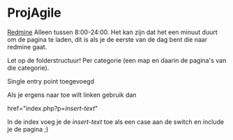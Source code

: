# ProjAgile


[Redmine](http://darvit.nl/redmine) 
Alleen tussen 8:00-24:00.
Het kan zijn dat het een minuut duurt om de pagina te laden, dit is als je de eerste van de dag bent die naar redmine gaat.


Let op de folderstructuur! 
Per categorie
(een map en daarin de pagina's van die categorie).

Single entry point toegevoegd 

Als je ergens naar toe wilt linken gebruik dan 

 href="index.php?p=*insert-text*"

In de index voeg je de *insert-text* toe als een case aan de switch en include je de pagina ;)
